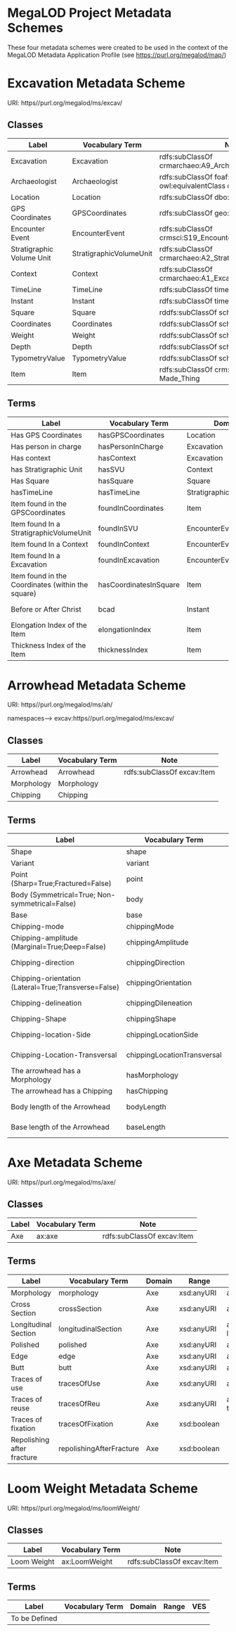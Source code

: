 # MegaLOD Project Metadata Schemes
These four metadata schemes were created to be used in the context of the MegaLOD Metadata Application Profile (see https://purl.org/megalod/map/)

# Excavation Metadata Scheme
URI: https//purl.org/megalod/ms/excav/

## Classes

| Label                                   | Vocabulary Term         | Note                                                             |
|-----------------------------------------|-------------------------|------------------------------------------------------------------|
| Excavation                              | Excavation              | rdfs:subClassOf crmarchaeo:A9_Archaeological_Excavation          |                                 
| Archaeologist                           | Archaeologist           | rdfs:subClassOf foaf:Person; owl:equivalentClass crm:E21_Person; |                               
| Location                                | Location                | rdfs:subClassOf dbo:Place                                        |                           
| GPS Coordinates                         | GPSCoordinates          | rdfs:subClassOf geo:SpatialThing                                 |                     
| Encounter Event                         | EncounterEvent          | rdfs:subClassOf crmsci:S19_Encounter_Event                       |                                   
| Stratigraphic Volume Unit               | StratigraphicVolumeUnit | rdfs:subClassOf crmarchaeo:A2_Stratigraphic_Volume_Unit          |                                       
| Context                                 | Context                 | rdfs:subClassOf crmarchaeo:A1_Excavation_Processing_Unit         |
| TimeLine                                | TimeLine                | rdfs:subClassOf time:TemporalEntity|
| Instant                                 | Instant                 | rdfs:subClassOf time:Instant|
| Square                                  | Square                  | rddfs:subClassOf schema:Place |
| Coordinates                             | Coordinates             | rddfs:subClassOf schema:GeoCoordinates |
| Weight                                  | Weight                  | rddfs:subClassOf schema:QuantitativeValue |
| Depth                                   | Depth                   | rddfs:subClassOf schema:QuantitativeValue |
| TypometryValue                          | TypometryValue          | rddfs:subClassOf schema:QuantitativeValue |
| Item                                    | Item                    | rdfs:subClassOf crm:E24_Physical_Man-Made_Thing|   



## Terms
| Label                                   | Vocabulary Term                  | Domain                              |Range                                        | VES|
|-----------------------------------------|----------------------------------|-------------------------------------|---------------------------------------------|----|
| Has GPS Coordinates                     | hasGPSCoordinates                | Location                      | GPSCoordinates                        | |
| Has person in charge                    | hasPersonInCharge                | Excavation                    | Archaeologist                         | |
| Has context                             | hasContext                       | Excavation                    | Context                               | |
| has Stratigraphic Unit                  | hasSVU                           | Context                       | StratigraphicVolumeUnit               | |
| Has Square                              | hasSquare                        | Square                        | Excavation                            | |
| hasTimeLine                             | hasTimeLine                      | StratigraphicVolumeUnit       | TimeLine                              | |
| Item found in the GPSCoordinates        | foundInCoordinates               | Item                          | GPSCoordinates                        |   |                             
| Item found In a StratigraphicVolumeUnit | foundInSVU                       | EncounterEvent                | StratigraphicVolumeUnit               | |
| Item found In a Context                 | foundInContext                   | EncounterEvent                | Context                               | |
| Item found In a Excavation              | foundInExcavation                | EncounterEvent                | Excavation                            | |
| Item found in the Coordinates (within the square) | hasCoordinatesInSquare | Item                          | Coordinates                           |   |        
| Before or After Christ                  | bcad                             | Instant                       | xsd:anyURI                            | MegaLOD-BCAD |
| Elongation Index of the Item            | elongationIndex                  | Item                          | xsd:anyURI                            |  MegaLOD-IndexElongation|
| Thickness  Index of the Item            | thicknessIndex                   | Item                          | xsd:anyURI                            |  MegaLOD-IndexThickness|


     
# Arrowhead Metadata Scheme
URI: https//purl.org/megalod/ms/ah/

namespaces--> excav:https//purl.org/megalod/ms/excav/

## Classes
| Label                                   | Vocabulary Term         | Note |
|-----------------------------------------|-------------------------|------|
| Arrowhead                               | Arrowhead               | rdfs:subClassOf excav:Item |
| Morphology                              | Morphology              |     |   
| Chipping                                | Chipping                |     |  


## Terms
| Label                                                | Vocabulary Term             | Domain                        | Range            | VES                    | Notes |
|------------------------------------------------------|-----------------------------|-------------------------------|------------------|------------------------|------|
| Shape                                                | shape                       | Arrowhead                     | xsd:anyURI       | ah-shape               | |
| Variant                                              | variant                     | Arrowhead                     | xsd:anyURI       | ah-variant             | |
| Point (Sharp=True;Fractured=False)                   | point                       | Morphology                    | xsd:boolean      |                        | |
| Body (Symmetrical=True; Non-symmetrical=False)       | body                        | Morphology                    | xsd:boolean      |                        | |
| Base                                                 | base                        | Morphology                    | xsd:anyURI       | ah-base                | |
| Chipping-mode                                        | chippingMode                        | Chipping                      | xsd:anyURI       | ah-chippingMode        | |
| Chipping-amplitude (Marginal=True;Deep=False)        | chippingAmplitude                   | Chipping                      | xsd:boolean      |                        | |
| Chipping-direction                                   | chippingDirection                   | Chipping                      | xsd:anyURI       | ah-chippingDirection   | |
| Chipping-orientation (Lateral=True;Transverse=False) | chippingOrientation                 | Chipping                      | xsd:boolean      |                       | |
| Chipping-delineation                                 | chippingDileneation                 | Chipping                      | xsd:anyURI       | ah-chippingDelineation | |
| Chipping-Shape                                       | chippingShape               | Chipping                      | xsd:anyURI       | ah-chippingShape       | |
| Chipping-location-Side                               | chippingLocationSide       | Chipping                      | xsd:anyURI       | ah-chippingLocation    | |
| Chipping-Location-Transversal                        | chippingLocationTransversal | Chipping                      | xsd:anyURI       | ah-chippingLocation    | |
| The arrowhead has a Morphology                       | hasMorphology               | Arrowhead                     | Morphology       |                        | |
| The arrowhead has a Chipping                         | hasChipping                 | Arrowhead                     | Chipping         | |  |
| Body length of the Arrowhead                         | bodyLength                  | Arrowhead                     | excav:TypometryValue | | rdfs:subPropertyOf crm:E54_Dimension |
| Base length of the Arrowhead                         | baseLength                  | Arrowhead                     | excav:TypometryValue | | rdfs:subPropertyOf crm:E54_Dimension |




# Axe Metadata Scheme
URI: https//purl.org/megalod/ms/axe/

## Classes
| Label                                                | Vocabulary Term                |  Note |
|------------------------------------------------------|--------------------------------|----------------------------------|
|Axe                                                   | ax:axe                          |   rdfs:subClassOf excav:Item                               |             


## Terms
| Label                                                | Vocabulary Term                | Domain                           | Range            | VES                       |
|------------------------------------------------------|--------------------------------|----------------------------------|------------------|---------------------------|
| Morphology                                           | morphology                     | Axe                              | xsd:anyURI       |  axe-morphology           |
| Cross Section                                        | crossSection                   | Axe                              | xsd:anyURI       |  axe-morphology           |
| Longitudinal Section                                 | longitudinalSection            | Axe                              | xsd:anyURI       |  axe-longitudinalSection  |
| Polished                                             | polished                       | Axe                              | xsd:anyURI       |  axe-polished             |
| Edge                                                 | edge                           | Axe                              | xsd:anyURI       |  axe-edge                 |
| Butt                                                 | butt                           | Axe                              | xsd:anyURI       |  axe-butt                 |
| Traces of use                                        | tracesOfUse                    | Axe                              | xsd:anyURI       |  axe-polished             |
| Traces of reuse                                      | tracesOfReu                    | Axe                              | xsd:anyURI       |  axe-tracesOfReuse        |
| Traces of fixation                                   | tracesOfFixation               | Axe                              | xsd:boolean      |           |
| Repolishing after fracture                           | repolishingAfterFracture       | Axe                              | xsd:boolean      |           |


# Loom Weight Metadata Scheme
URI: https//purl.org/megalod/ms/loomWeight/

## Classes
| Label                                                | Vocabulary Term                |  Note |
|------------------------------------------------------|--------------------------------|----------------------------------|
| Loom Weight                                          | ax:LoomWeight                  | rdfs:subClassOf excav:Item               |             


## Terms
| Label                                                | Vocabulary Term                | Domain                           | Range            | VES                    |
|------------------------------------------------------|--------------------------------|----------------------------------|------------------|------------------------|
| To be Defined |      |                                  |                  |                        |
